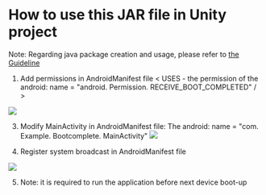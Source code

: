 # How to use this JAR file in Unity project

Note: Regarding java package creation and usage, please refer to [the Guideline](https://github.com/PicoSupport/PicoSupport/blob/master/How_to_use_JAR_file_in_Unity_project_on_Pico_device.docx)

1. Add permissions in AndroidManifest file
< USES - the permission of the android: name = "android. Permission. RECEIVE_BOOT_COMPLETED"
/ >

![](https://github.com/PicoSupport/BootComplete/blob/master/assets/01.png)

3. Modify MainActivity in AndroidManifest file:
The android: name = "com. Example. Bootcomplete. MainActivity"
![](https://github.com/PicoSupport/BootComplete/blob/master/assets/02.png)

4. Register system broadcast in AndroidManifest file

![](https://github.com/PicoSupport/BootComplete/blob/master/assets/03.png)

5. Note: it is required to run the application before next device boot-up

